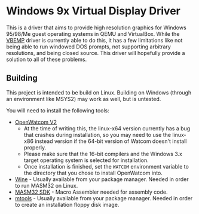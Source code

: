 # Windows 9x Virtual Display Driver

This is a driver that aims to provide high resolution graphics for Windows 95/98/Me guest operating systems in QEMU and VirtualBox. While the [VBEMP](https://bearwindows.zcm.com.au/vbe9x.htm) driver is currently able to do this, it has a few limitations like not being able to run windowed DOS prompts, not supporting arbitrary resolutions, and being closed source. This driver will hopefully provide a solution to all of these problems.

## Building

This project is intended to be build on Linux. Building on Windows (through an environment like MSYS2) may work as well, but is untested.

You will need to install the following tools:

* [OpenWatcom V2](https://github.com/open-watcom/open-watcom-v2/releases/tag/Current-build)
  * At the time of writing this, the linux-x64 version currently has a bug that crashes during installation, so you may need to use the linux-x86 instead version if the 64-bit version of Watcom doesn't install properly.
  * Please make sure that the 16-bit compilers and the Windows 3.x target operating system is selected for installation.
  * Once installation is finished, set the `WATCOM` environment variable to the directory that you chose to install OpenWatcom into.
* [Wine](https://www.winehq.org/) - Usually available from your package manager. Needed in order to run MASM32 on Linux.
* [MASM32 SDK](https://masm32.com/) - Macro Assembler needed for assembly code.
* [mtools](https://www.gnu.org/software/mtools/) - Usually available from your package manager. Needed in order to create an installation floppy disk image.
